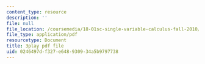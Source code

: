 ```yaml
---
content_type: resource
description: ''
file: null
file_location: /coursemedia/18-01sc-single-variable-calculus-fall-2010/0246497df327e648930934a5b9797738_9YgOmJdom6o.pdf
file_type: application/pdf
resourcetype: Document
title: 3play pdf file
uid: 0246497d-f327-e648-9309-34a5b9797738
---
```

